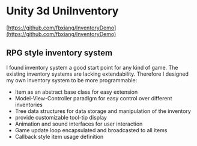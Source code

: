 # Unity 3d UniInventory
[https://github.com/fbxiang/InventoryDemo](https://github.com/fbxiang/InventoryDemo)

## RPG style inventory system
I found inventory system a good start point for any kind of game. The existing inventory systems are lacking extendability. Therefore I designed my own inventory system to be more programmable:
* Item as an abstract base class for easy extension
* Model-View-Controller paradigm for easy control over different inventories
* Tree data structures for data storage and manipulation of the inventory
* provide customizable tool-tip display
* Animation and sound interfaces for user interaction
* Game update loop encapsulated and broadcasted to all items
* Callback style item usage definition
